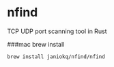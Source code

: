 # nfind
TCP UDP port scanning tool in Rust

###mac  brew install

``` brew install janiokq/nfind/nfind ```